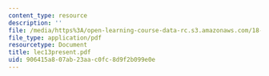 ```yaml
---
content_type: resource
description: ''
file: /media/https%3A/open-learning-course-data-rc.s3.amazonaws.com/18-996-topics-in-theoretical-computer-science-internet-research-problems-spring-2002/906415a807ab23aac0fc8d9f2b099e0e_lec13present.pdf
file_type: application/pdf
resourcetype: Document
title: lec13present.pdf
uid: 906415a8-07ab-23aa-c0fc-8d9f2b099e0e
---
```


